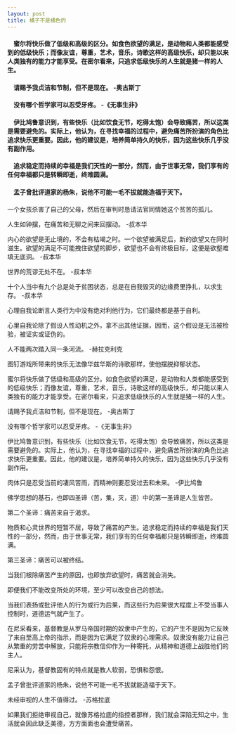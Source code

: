 ```yaml
---
layout: post
title: 橘子不是橘色的
---
```

#### &#8195;蜜尔将快乐做了低级和高级的区分。如食色欲望的满足，是动物和人类都能感受到的低级快乐；而像友谊，尊重，艺术，音乐，诗歌这样的高级快乐，却只能以来人类独有的能力才能享受。在密尔看来，只追求低级快乐的人生就是猪一样的人生。                
#### &#8195;请赐予我贞洁和节制，但不是现在。 -奥古斯丁                          
#### &#8195;没有哪个哲学家可以忍受牙疼。 -《无事生非》                  
#### &#8195;伊比鸠鲁意识到，有些快乐（比如饮食无节，吃得太饱）会导致痛苦，所以这类是需要避免的。实际上，他认为，在寻找幸福的过程中，避免痛苦所扮演的角色比追求快乐更重要。因此，他的建议是，培养简单持久的快乐，因为这些快乐几乎没有副作用。                   
#### &#8195;追求稳定而持续的幸福是我们天性的一部分，然而，由于世事无常，我们享有的任何幸福都只是转瞬即逝，终难圆满。                       
#### &#8195;孟子曾批评道家的杨朱，说他不可能一毛不拔就能造福于天下。                   
<!-- more -->
一个女孩杀害了自己的父母，然后在审判时恳请法官同情她这个贫苦的孤儿。

人生如钟摆，在痛苦和无聊之间来回摆动。 -叔本华

内心的欲望是无止境的，不会有枯竭之时。一个欲望被满足后，新的欲望又在同时滋生。欲望的满足不可能拽住欲望的脚步，欲望也不会有终极目标，这便是欲壑难填无底洞。 -叔本华

世界的荒谬无处不在。 -叔本华

十个人当中有九个总是处于贫困状态，总是在自我毁灭的边缘费里挣扎，以求生存。 -叔本华

心理自我论断言人类行为中没有绝对利他行为，它们最终都是基于自利。

心里自我论除了假设人性动机之外，拿不出其他证据，因而，这个假设是无法被检验，被证实或证伪的。

人不能两次踏入同一条河流。 -赫拉克利克

图钉游戏所带来的快乐无法像华兹华斯的诗歌那样，使他摆脱抑郁状态。

蜜尔将快乐做了低级和高级的区分。如食色欲望的满足，是动物和人类都能感受到的低级快乐；而像友谊，尊重，艺术，音乐，诗歌这样的高级快乐，却只能以来人类独有的能力才能享受。在密尔看来，只追求低级快乐的人生就是猪一样的人生。

请赐予我贞洁和节制，但不是现在。 -奥古斯丁

没有哪个哲学家可以忍受牙疼。 -《无事生非》

伊比鸠鲁意识到，有些快乐（比如饮食无节，吃得太饱）会导致痛苦，所以这类是需要避免的。实际上，他认为，在寻找幸福的过程中，避免痛苦所扮演的角色比追求快乐更重要。因此，他的建议是，培养简单持久的快乐，因为这些快乐几乎没有副作用。

肉体只是忍受当前的凄风苦雨，而精神则要忍受过去和未来。 -伊比鸠鲁

佛学思想的基石，也即四圣谛（苦，集，灭，道）中的第一圣谛是人生皆苦。

第二个圣谛：痛苦来自于渴求。

物质和心灵世界的短暂不居，导致了痛苦的产生。追求稳定而持续的幸福是我们天性的一部分，然而，由于世事无常，我们享有的任何幸福都只是转瞬即逝，终难圆满。

第三圣谛：痛苦可以被终结。

当我们根除痛苦产生的原因，也即放弃欲望时，痛苦就会消失。

即便我们不能改变所处的环境，至少可以改变自己的想法。

当我们表扬或批评他人的行为或行为后果，而这些行为后果很大程度上不受当事人控制时，道德运气就产生了。

在尼采看来，基督教是从罗马帝国时期的奴隶中产生的，它的产生不是因为它反映了来自至高上帝的指示，而是因为它满足了奴隶的心理需求。奴隶没有能力让自己从繁重的劳苦中解放，只能将宗教信仰作为一种寄托，从精神和道德上战胜他们的主人。

尼采认为，基督教固有的特点就是教人软弱，恐惧和怨恨。

孟子曾批评道家的杨朱，说他不可能一毛不拔就能造福于天下。

未经审视的人生不值得过。 -苏格拉底

如果我们拒绝审视自己，就像苏格拉底的指控者那样，我们就会深陷无知之中，生活就会因此缺乏美德，方方面面也会遭受痛苦。


